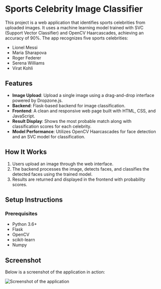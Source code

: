 # Sports Celebrity Image Classifier

This project is a web application that identifies sports celebrities from uploaded images. It uses a machine learning model trained with SVC (Support Vector Classifier) and OpenCV Haarcascades, achieving an accuracy of 90%. The app recognizes five sports celebrities:
- Lionel Messi
- Maria Sharapova
- Roger Federer
- Serena Williams
- Virat Kohli

## Features
- **Image Upload**: Upload a single image using a drag-and-drop interface powered by Dropzone.js.
- **Backend**: Flask-based backend for image classification.
- **Frontend**: A clean and responsive web page built with HTML, CSS, and JavaScript.
- **Result Display**: Shows the most probable match along with classification scores for each celebrity.
- **Model Performance**: Utilizes OpenCV Haarcascades for face detection and an SVC model for classification.

## How It Works
1. Users upload an image through the web interface.
2. The backend processes the image, detects faces, and classifies the detected faces using the trained model.
3. Results are returned and displayed in the frontend with probability scores.

## Setup Instructions
### Prerequisites
- Python 3.6+
- Flask
- OpenCV
- scikit-learn
- Numpy

## Screenshot

Below is a screenshot of the application in action:

![Screenshot of the application](https://github.com/vrishinrajpurohit/Sports_Person_class/blob/main/Screenshot%20(96).png)

